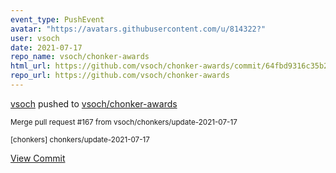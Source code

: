 ```yaml
---
event_type: PushEvent
avatar: "https://avatars.githubusercontent.com/u/814322?"
user: vsoch
date: 2021-07-17
repo_name: vsoch/chonker-awards
html_url: https://github.com/vsoch/chonker-awards/commit/64fbd9316c35b2ab03defd0df615068197b0b521
repo_url: https://github.com/vsoch/chonker-awards
---
```


<a href='https://github.com/vsoch' target='_blank'>vsoch</a> pushed to <a href='https://github.com/vsoch/chonker-awards' target='_blank'>vsoch/chonker-awards</a>

<small>Merge pull request #167 from vsoch/chonkers/update-2021-07-17

[chonkers] chonkers/update-2021-07-17</small>

<a href='https://github.com/vsoch/chonker-awards/commit/64fbd9316c35b2ab03defd0df615068197b0b521' target='_blank'>View Commit</a>